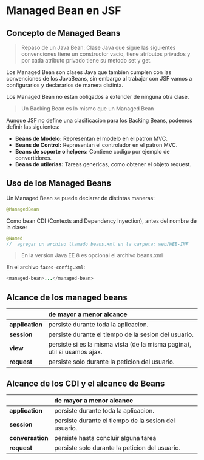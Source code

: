 # Managed Bean en JSF

## Concepto de Managed Beans

> Repaso de un Java Bean: Clase Java que sigue las siguientes convenciones tiene un constructor vacio, tiene atributos privados y por
> cada atributo privado tiene su metodo set y get.

Los Managed Bean son clases Java que tambien cumplen con las convenciones de los JavaBeans, sin embargo al trabajar con JSF vamos a
configurarlos y declararlos de manera distinta.

Los Managed Bean no estan obligados a extender de ninguna otra clase.

> Un Backing Bean es lo mismo que un Managed Bean

Aunque JSF no define una clasificacion para los Backing Beans, podemos definir las siguientes:

* **Beans de Modelo:** Representan el modelo en el patron MVC.
* **Beans de Control:** Representan el controlador en el patron MVC.
* **Beans de soporte o helpers:** Contiene codigo por ejemplo de convertidores.
* **Beans de utilerias:** Tareas genericas, como obtener el objeto request.

## Uso de los Managed Beans

Un Managed Bean se puede declarar de distintas maneras:

```java
@ManagedBean
```

Como bean CDI (Contexts and Dependency Inyection), antes del nombre de la clase:

```java
@Named
//  agregar un archivo llamado beans.xml en la carpeta: web/WEB-INF
```

> En la version Java EE 8 es opcional el archivo beans.xml

En el archivo `faces-config.xml`:

```java
<managed-bean>...</managed-bean>
```

## Alcance de los managed beans

| | de mayor a menor alcance |
|:---|:---|
| **application** | persiste durante toda la aplicacion. |
| **session** | persiste durante el tiempo de la sesion del usuario. |
| **view** | persiste si es la misma vista (de la misma pagina), util si usamos ajax. |
| **request** | persiste solo durante la peticion del usuario. |

## Alcance de los CDI y el alcance de Beans

| | de mayor a menor alcance |
|:---|:---|
| **application** | persiste durante toda la aplicacion. |
| **session** | persiste durante el tiempo de la sesion del usuario. |
| **conversation** | persiste hasta concluir alguna tarea |
| **request** | persiste solo durante la peticion del usuario. |
